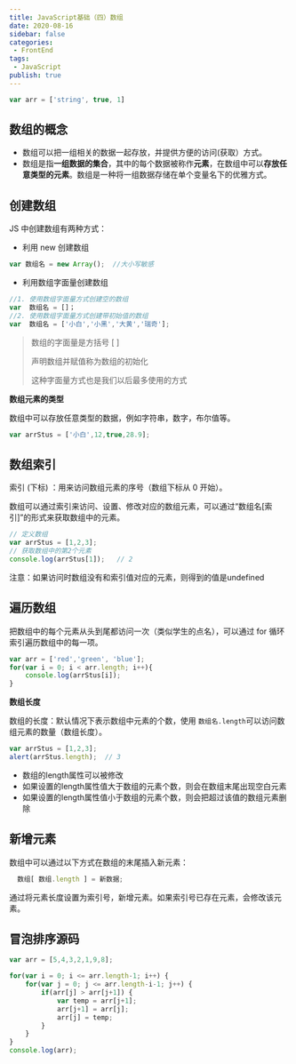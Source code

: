 ```yaml
---
title: JavaScript基础（四）数组
date: 2020-08-16
sidebar: false
categories:
 - FrontEnd
tags:
 - JavaScript
publish: true
---
```


```js
var arr = ['string', true, 1]
```

<!-- more -->

## 数组的概念

- 数组可以把一组相关的数据一起存放，并提供方便的访问(获取）方式。
- 数组是指**一组数据的集合**，其中的每个数据被称作**元素**，在数组中可以**存放任意类型的元素**。数组是一种将一组数据存储在单个变量名下的优雅方式。



## 创建数组

JS 中创建数组有两种方式：

- 利用  new 创建数组  

```js
var 数组名 = new Array();	//大小写敏感
```

- 利用数组字面量创建数组

```js
//1. 使用数组字面量方式创建空的数组
var  数组名 = []；
//2. 使用数组字面量方式创建带初始值的数组
var  数组名 = ['小白','小黑','大黄','瑞奇'];
```

> 数组的字面量是方括号 [ ] 
>
> 声明数组并赋值称为数组的初始化
>
> 这种字面量方式也是我们以后最多使用的方式

**数组元素的类型**

数组中可以存放任意类型的数据，例如字符串，数字，布尔值等。

```js
var arrStus = ['小白',12,true,28.9];
```



## 数组索引

索引 (下标) ：用来访问数组元素的序号（数组下标从 0 开始）。

数组可以通过索引来访问、设置、修改对应的数组元素，可以通过“数组名[索引]”的形式来获取数组中的元素。

```js
// 定义数组
var arrStus = [1,2,3];
// 获取数组中的第2个元素
console.log(arrStus[1]);   // 2
```

注意：如果访问时数组没有和索引值对应的元素，则得到的值是undefined



## 遍历数组

把数组中的每个元素从头到尾都访问一次（类似学生的点名），可以通过 for 循环索引遍历数组中的每一项。

```js
var arr = ['red','green', 'blue'];
for(var i = 0; i < arr.length; i++){
    console.log(arrStus[i]);
}
```

**数组长度**

数组的长度：默认情况下表示数组中元素的个数，使用 `数组名.length`可以访问数组元素的数量（数组长度）。

```js
var arrStus = [1,2,3];
alert(arrStus.length);  // 3
```

- 数组的length属性可以被修改
- 如果设置的length属性值大于数组的元素个数，则会在数组末尾出现空白元素
- 如果设置的length属性值小于数组的元素个数，则会把超过该值的数组元素删除



## 新增元素

数组中可以通过以下方式在数组的末尾插入新元素：

```js
  数组[ 数组.length ] = 新数据;
```

通过将元素长度设置为索引号，新增元素。如果索引号已存在元素，会修改该元素。





## 冒泡排序源码

```js
var arr = [5,4,3,2,1,9,8];

for(var i = 0; i <= arr.length-1; i++) {
    for(var j = 0; j <= arr.length-i-1; j++) {
        if(arr[j] > arr[j+1]) {
            var temp = arr[j+1];
            arr[j+1] = arr[j];
            arr[j] = temp;
        }
    }
}
console.log(arr);
```























